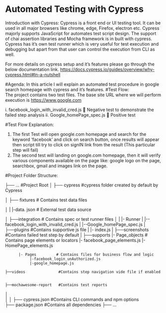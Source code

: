 # Automated Testing with Cypress

Introduction with Cypress:  Cypress is a front end or UI testing tool. It can be used in all major browsers like chrome, edge, Firefox, electron etc. Cypress majorly supports JavaScript for automates test script design. The support of chai assertion libraries and Mocha framework is in built with cypress. Cypress has it’s own test runner which is very useful for test execution and debugging but apart from that user can control the execution from CLI as well.

For more details on cypress setup and it’s features please go through the below documentation link.
https://docs.cypress.io/guides/overview/why-cypress.html#In-a-nutshell


#Agenda:   In this article I will explain an automated test procedure in google search homepage with cypress and it’s features.
#Test Flow:     
The project contains two test files. The base site URL where we will perform execution is https://www.google.com
	

i.	facebook_login_with_invalid_cred.js   Negative test to demonstrate the failed step analysis
ii.	Google_homePage_spec.js  Positive test 
	
#Test Flow Explanation: 
1.	The first Test will open google.com homepage and search for the keyword ‘facebook’ and click on search button, once results will appear then script till try to click on signIN link from the result (This particular step will fail)
2.	The second test will landing on google.com homepage, then it will verify various components available on the page like: google logo on the page, searchbox, gmail and images link on the page.

#Project Folder Structure:

├── ...                   #Project Root
│
├── cypress               #cypress folder created by default by Cypress
                                 
│   ├── fixtures          # Contains test data files
                     
│   |    |-data. json     # External test data source 

     
│   ├──integration        # Contains spec or test runner files
│   |     |- Runner
    |         |--facebook_login_with_invalid_cred.js
    |         |--Google_homePage_spec.js
    |
    ├──plugins            #Contains supportive js file
    |     |- index.js
    |
    ├──screenshots        #Contains failed test step by default
    |
    ├──supports	
          |- Page_objects # Contains page elements or locators
               |- facebook_page_elements.js
               |-HomePage_elements.js

          |- Pages         # Contains files for business flow and logic
               |-facebook_login_unAuthorized.js
               |-google_homepage.js
        
    ├──videos	            #Contains step navigation vide file if enabled


    ├──mochawesome-report   #Contains test reports             
│          
│
│
├── cypress.json            #Contains CLI commands and npm options    
├── package.json            #Contains all dependencies
├── …


